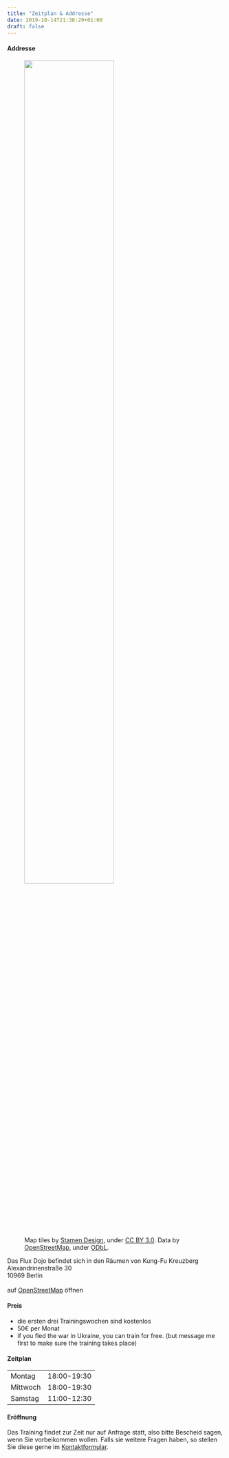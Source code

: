 ```yaml
---
title: "Zeitplan & Addresse"
date: 2019-10-14T21:38:29+01:00
draft: false
---
```


<h4 class="alert alert-info">Addresse</h4>

<div class="overflow-hidden mb-5">
  <figure>
    <img src="/img/map/map-aikido-dojo-Alexandrinenstraße30.jpg" loading="lazy" class="float-right" width="70%"/>
    <figcaption class="float-right">
        Map tiles by <a href="http://stamen.com">Stamen Design</a>, under <a href="http://creativecommons.org/licenses/by/3.0">CC BY 3.0</a>. Data by <a href="http://openstreetmap.org">OpenStreetMap</a>, under <a href="http://www.openstreetmap.org/copyright">ODbL</a>.
    </figcaption>
  </figure>

  Das Flux Dojo befindet sich in den Räumen von Kung-Fu Kreuzberg
  Alexandrinenstraße 30<br>
  10969 Berlin<br><br>
  auf 
  <a href="https://www.openstreetmap.org/node/2454158538#map=17/52.50327/13.40729" target="_blank">OpenStreetMap</a>
  öffnen
</div>

<h4 class="alert alert-info">Preis</h4>
<ul>
  <li>die ersten drei Trainingswochen sind kostenlos</li>
  <li>50€ per Monat</li>
  <li>if you fled the war in Ukraine, you can train for free. (but message me first to make sure the training takes place)</li>
</ul>

<h4 class="alert alert-info">Zeitplan</h4>
<table>
<tr><td>Montag</td><td>18:00-19:30</td></tr>
<tr><td>Mittwoch</td><td>18:00-19:30</td></tr>
<tr><td>Samstag</td><td>11:00-12:30</td></tr>
</table>

<h4 class="alert alert-info">Eröffnung</h4>
Das Training findet zur Zeit nur auf Anfrage statt, also bitte Bescheid sagen, wenn Sie vorbeikommen wollen.
Falls sie weitere Fragen haben, so stellen Sie diese gerne im <a href="../contact">Kontaktformular</a>.
